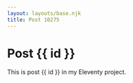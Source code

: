 ```yaml
---
layout: layouts/base.njk
title: Post 10275
---
```


# Post {{ id }}

This is post {{ id }} in my Eleventy project.
